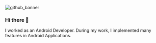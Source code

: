 ![github_banner](https://github.com/user-attachments/assets/4acf6462-925b-4e49-bc37-51e76a55c09b)


### Hi there 👋
I worked as an Android Developer. During my work, I implemented many features in Android Applications.
<!--
My current expertise is being able to implement features into applications not only using Java language, but I will be able to implement and build applications using Kotlin language, create dynamic and responsive layout design, SOLID code, and easy to maintain by other teams.

**romydewantara/romydewantara** is a ✨ _special_ ✨ repository because its `README.md` (this file) appears on your GitHub profile.

Here are some ideas to get you started:

- 🔭 I’m currently working on ...
- 🌱 I’m currently learning ...
- 👯 I’m looking to collaborate on ...
- 🤔 I’m looking for help with ...
- 💬 Ask me about ...
- 📫 How to reach me: ...
- 😄 Pronouns: ...
- ⚡ Fun fact: ...
-->
